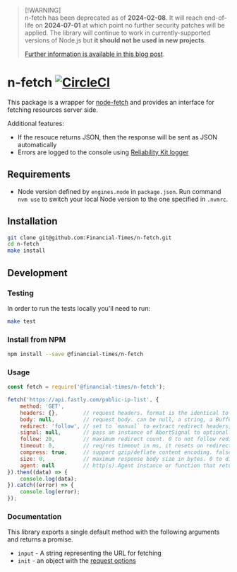 > [!WARNING]<br />
> n-fetch has been deprecated as of **2024-02-08**. It will reach end-of-life on **2024-07-01** at which point no further security patches will be applied. The library will continue to work in currently-supported versions of Node.js but **it should not be used in new projects**.
>
> [Further information is available in this blog post](https://financialtimes.atlassian.net/l/cp/Mde8hutd).

# n-fetch [![CircleCI](https://circleci.com/gh/Financial-Times/n-fetch.svg?style=svg&circle-token=33bcf2eb98fe2e875cc66de93d7e4a50369c952d)](https://github.com/Financial-Times/n-fetch)

This package is a wrapper for [node-fetch](https://www.npmjs.com/package/node-fetch) and provides an interface for fetching resources server side.

Additional features:
- If the resouce returns JSON, then the response will be sent as JSON automatically
- Errors are logged to the console using [Reliability Kit logger](https://github.com/Financial-Times/dotcom-reliability-kit/tree/main/packages/logger#readme)


## Requirements

* Node version defined by `engines.node` in `package.json`. Run command `nvm use` to switch your local Node version to the one specified in `.nvmrc`.


## Installation

```sh
git clone git@github.com:Financial-Times/n-fetch.git
cd n-fetch
make install
```


## Development

### Testing

In order to run the tests locally you'll need to run:

```sh
make test
```

### Install from NPM

```sh
npm install --save @financial-times/n-fetch
```

### Usage

```js
const fetch = require('@financial-times/n-fetch');

fetch('https://api.fastly.com/public-ip-list', {
    method: 'GET',
    headers: {},        // request headers. format is the identical to that accepted by the Headers constructor (see below)
    body: null,         // request body. can be null, a string, a Buffer, a Blob, or a Node.js Readable stream
    redirect: 'follow', // set to `manual` to extract redirect headers, `error` to reject redirect
    signal: null,       // pass an instance of AbortSignal to optionally abort requests
    follow: 20,         // maximum redirect count. 0 to not follow redirect
    timeout: 0,         // req/res timeout in ms, it resets on redirect. 0 to disable (OS limit applies). Signal is recommended instead.
    compress: true,     // support gzip/deflate content encoding. false to disable
    size: 0,            // maximum response body size in bytes. 0 to disable
    agent: null         // http(s).Agent instance or function that returns an instance (see below)
}).then((data) => {
    console.log(data);
}).catch((error) => {
    console.log(error);
});
```

### Documentation

This library exports a single default method with the following arguments and returns a promise.
- `input` - A string representing the URL for fetching
- `init` - an object with the [request options](https://www.npmjs.com/package/node-fetch#options)
